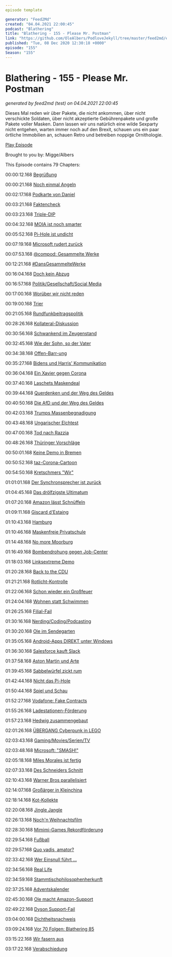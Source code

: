 ```yaml
---
episode template

generator: "Feed2Md"
created: "04.04.2021 22:00:45"
podcast: "Blathering"
title: "Blathering - 155 - Please Mr. Postman"
link: "https://github.com/OleAlbers/PodloveJekyll/tree/master/feed2md/example/export/seasons/5/2020/12/Blathering - 155 - Please Mr. Postman.md"
published: "Tue, 08 Dec 2020 12:30:18 +0000"
episode: "155"
Season: "155"
---
```


# Blathering - 155 - Please Mr. Postman
_generated by feed2md (test) on 04.04.2021 22:00:45_

Dieses Mal reden wir über Pakete, die nicht ankommen, über nicht verschickte Soldaten, über nicht akzeptierte Gebührenpakete und große Pakete voller Masken. Dann lassen wir uns natürlich eine wilde Sexparty nicht entgehen, warten immer noch auf den Brexit, schauen uns ein paar örtliche Immobilien an, schauen Retro und betreiben noppige Ornithologie.

[Play Episode](https://www.blathering.de/podlove/file/1409/s/feed/c/mp3/blathering_155.mp3)

Brought to you by: Migge/Albers

This Episode contains 79 Chapters:


00:00:12.168 [Begrüßung]()

00:00:21.168 [Noch einmal Angeln](https://de.wikipedia.org/wiki/Angeln_(Halbinsel))

00:02:17.168 [Podkarte von Daniel](https://twitter.com/stammtischphilo/status/1334166409157484548)

00:03:21.168 [Faktencheck]()

00:03:23.168 [Triple-DIP](https://en.wikipedia.org/wiki/DIP_switch)

00:04:32.168 [MOIA ist noch smarter](https://www.moia.io/de-DE/blog/smarter-ausgewaehlt)

00:05:52.168 [Pi-Hole ist undicht](https://twitter.com/stammtischphilo/status/1333550919410196489)

00:07:19.168 [Microsoft rudert zurück](https://www.engadget.com/microsoft-productivity-privacy-surveillance-criticism-203838425.html)

00:07:53.168 [@compod: Gesammelte Werke](https://twitter.com/search?q=(from%3Acompod)%20(%40blathering_pod)%20until%3A2020-12-08%20since%3A2020-12-01&src=typed_query&f=live)

00:12:21.168 [#DansGesammelteWerke](https://twitter.com/search?q=(from%3Aevildanwallace)%20(%40blathering_pod)%20until%3A2020-12-08%20since%3A2020-12-01&src=typed_query&f=live)

00:16:04.168 [Doch kein Abzug](https://www.rnd.de/politik/trumps-strafe-us-kongress-will-truppenabzug-aus-deutschland-blockieren-23BD4QCKNH35PH6JH7QDGMDA34.html)

00:16:57.168 [Politik/Gesellschaft/Social Media]()

00:17:00.168 [Worüber wir nicht reden](https://twitter.com/tmigge/status/1334423171609620480)

00:19:00.168 [Trier](https://www.rnd.de/panorama/funf-tote-in-trier-was-wir-uber-den-amokfahrer-bernd-w-und-die-tat-wissen-H4NU2U3CJFAZNMTPTVBMKGNT7M.html)

00:21:05.168 [Rundfunkbeitragspolitik](https://www.rnd.de/politik/koalitionsdrama-in-sachsen-anhalt-eine-woche-bis-zum-eklat-I5Q63BJ2CBEFBM6K6P62DVRF3E.html)

00:28:26.168 [Kollateral-Diskussion](https://twitter.com/polenz_r/status/1335650821531430912)

00:30:56.168 [Schwankend im Zeugenstand](https://www.n-tv.de/politik/Giuliani-praesentiert-lallende-Zeugin-article22214981.html)

00:32:45.168 [Wie der Sohn, so der Vater](https://edition.cnn.com/2020/12/06/politics/rudy-giuliani-coronavirus-positive/index.html)

00:34:38.168 [Offen-Barr-ung](https://www.rnd.de/politik/wahlbetrug-in-den-usa-trumps-justizminister-barr-sieht-keine-hinweise-mehr-auf-umfassenden-betrug-W3LBIXA47EKHGLBK6VAMRNQ2DI.html)

00:35:27.168 [Bidens und Harris' Kommunikation](https://twitter.com/TheView/status/1333576548427948032)

00:36:04.168 [Ein Xavier gegen Corona](https://www.rnd.de/politik/usa-xavier-becerra-soll-bidens-neuer-gesundheitsminister-werden-7FZNMG6B4C6YHWHZKTHRCC5QWE.html)

00:37:40.168 [Laschets Maskendeal](https://www.rnd.de/politik/joe-laschet-zum-nrw-maskendeal-ging-nicht-um-vorteile-sondern-um-hilfe-EB2EYJYU2D2IZD24PBGA3XE5YI.html)

00:39:44.168 [Querdenken und der Weg des Geldes](https://www.t-online.de/nachrichten/deutschland/gesellschaft/id_89054572/die-dubiosen-geldfluesse-bei-den-querdenkern-.html)

00:40:50.168 [Die AfD und der Weg des Geldes](https://correctiv.org/aktuelles/afd-spendenskandal/2020/12/01/ex-afd-funktionaer-aeussert-sich-ueber-spenden-aus-der-schweiz/)

00:42:03.168 [Trumps Massenbegnadigung](https://www.rnd.de/politik/us-prasident-schmiergeld-fur-eine-mogliche-begnadigung-5ECNXV4RRIJI3DR6BFI7QYVRAQ.html)

00:43:48.168 [Ungarischer Elchtest](https://www.rnd.de/politik/sex-party-und-drogen-eu-abgeordneter-aus-orban-partei-gibt-mandat-auf-WLJFXPEUREN5FWCWMK4FLXID5M.html)

00:47:00.168 [Tod nach Razzia](https://www.spiegel.de/politik/deutschland/reichsbuerger-ermittlungen-bundeswehr-beamter-nach-mad-razzia-tot-aufgefunden-a-8c62f339-847a-4e97-a299-e08e2ec35341)

00:48:26.168 [Thüringer Vorschläge](https://www.rnd.de/politik/ist-die-querdenken-bewegung-zu-radikal-verfassungsschutz-thuringen-sieht-genugend-anhaltspunkte-fur-verdachtsfall-PW7A25IQDIFBW56C5JO46U6YNE.html)

00:50:01.168 [Keine Demo in Bremen](https://www.rnd.de/politik/nach-verbot-von-querdenker-demo-in-bremen-770-anzeigen-TP3LRYKRU6TNGQIEH3AOBL4MIY.html)

00:50:52.168 [taz-Corona-Cartoon](https://twitter.com/tmigge/status/1334856265357516816)

00:54:50.168 [Kretschmers "Wir"](https://twitter.com/tmigge/status/1334463472999010304)

01:01:01.168 [Der Synchronsprecher ist zurück](https://www.deutschlandfunkkultur.de/deutsche-buchstabiertafel-nathan-und-david-kehren-zurueck.2165.de.html?dram:article_id=488582)

01:04:45.168 [Das drölfzigste Ultimatum](https://www.zeit.de/politik/ausland/2020-12/brexit-handelspakt-eu-grossbritannien-irland-simon-coveney)

01:07:20.168 [Amazon lässt Schnüffeln](https://www.neues-deutschland.de/artikel/1145275.arbeitskaempfe-bei-amazon-internetriese-ganz-altmodisch-praktiken-aus-der-ersten-haelfte-des-letzten-jahrhunderts.html)

01:09:11.168 [Giscard d'Estaing](https://de.wikipedia.org/wiki/Val%C3%A9ry_Giscard_d%E2%80%99Estaing)

01:10:43.168 [Hamburg]()

01:10:46.168 [Maskenfreie Privatschule](https://www.mopo.de/hamburg/streit-im-klassenzimmer-hamburger-privatschule-ignoriert-maskenpflicht-im-unterricht-37765430)

01:14:48.168 [No more Moorburg](https://taz.de/Archiv-Suche/!5734699&s=Moorburg&SuchRahmen=Print/)

01:16:49.168 [Bombendrohung gegen Job-Center](https://hamburg1.de/nachrichten/47090/MannnachBombendrohung_festgenommen.html)

01:18:03.168 [Linksextreme Demo](https://www.ndr.de/nachrichten/hamburg/G20-Demo-in-Innenstadt-2000-demonstrieren-ruhig,demonstration1038.html)

01:20:28.168 [Back to the CDU](https://hamburg1.de/nachrichten/47101/JoernKrusedenktueberCDUBeitrittnach.html)

01:21:21.168 [Rotlicht-Kontrolle](https://hamburg1.de/nachrichten/47111/106RotlichtVerstoessevonAutofahrern.html)

01:22:06.168 [Schon wieder ein Großfeuer](https://www.hamburg1.de/nachrichten/47115/Rauschwaden_ueber_Hamburgs_Nord_Westen.html)

01:24:04.168 [Wohnen statt Schwimmen](https://www.alsterkant.de/)

01:26:25.168 [Filial-Fail](https://www.abendblatt.de/hamburg/article231075122/Post-Pakete-DHL-Hamburg-Schlange-Warten-Kaltenkircher-Platz-Hoheluftchaussee-Amazon.html)

01:30:16.168 [Nerding/Coding/Podcasting]()

01:30:20.168 [Ole im Sendegarten](https://twitter.com/tmigge/status/1334606797353725953)

01:35:05.168 [Android-Apps DIREKT unter Windows](https://www.zdnet.de/88390179/project-latte-microsoft-entwickelt-android-subsystem-fuer-windows-10/)

01:36:30.168 [Salesforce kauft Slack](https://twitter.com/stammtischphilo/status/1333913204393734145)

01:37:58.168 [Aston Martin und Arte](https://twitter.com/guardian/status/1334107713446535169)

01:39:45.168 [Sabbelwürfel zickt rum](https://twitter.com/stammtischphilo/status/1334038557749555200)

01:42:44.168 [Nicht das Pi-Hole](https://twitter.com/stammtischphilo/status/1334938351259033601)

01:50:44.168 [Spiel und Schau](https://twitter.com/tmigge/status/1335620793141768193)

01:52:27.168 [Vodafone: Fake Contracts](https://www.golem.de/news/urteil-vodafone-verliert-im-streit-um-fingierte-vertragsabschluesse-2012-152550.html)

01:55:26.168 [Ladestationen-Förderung](https://www.golem.de/news/bundesverkehrsministerium-94-000-wallbox-foerderantraege-in-einer-woche-eingegangen-2012-152573.html)

01:57:23.168 [Hedwig zusammengebaut](https://twitter.com/tmigge/status/1335605702891614214)

02:01:26.168 [ÜBERGANG Cyberpunk in LEGO](https://twitter.com/tmigge/status/1334873089264537600)

02:03:43.168 [Gaming/Movies/Serien/TV]()

02:03:48.168 [Microsoft: "SMASH!"](https://www.heise.de/news/Microsoft-kauft-E-Sports-Plattform-Smash-gg-4978498.html)

02:05:18.168 [Miles Morales ist fertig](https://twitter.com/stammtischphilo/status/1334252312701919233)

02:07:33.168 [Des Schneiders Schnitt](https://de.wikipedia.org/wiki/Zack_Snyder%E2%80%99s_Justice_League)

02:10:43.168 [Warner Bros parallelisiert](https://www.golem.de/news/matrix-4-dune-godzilla-vs-king-kong-warners-kinofilme-werden-2021-sofort-gestreamt-2012-152581.html)

02:14:07.168 [Großärger in Kleinchina](https://twitter.com/stammtischphilo/status/1334956817928101888)

02:18:14.168 [Kot-Kollekte](https://twitter.com/stammtischphilo/status/1335313642649235462)

02:20:08.168 [Jingle Jangle](https://en.wikipedia.org/wiki/Jingle_Jangle:_A_Christmas_Journey)

02:26:13.168 [Noch'n Weihnachtsfilm](https://twitter.com/stammtischphilo/status/1335338026776530952)

02:28:30.168 [Mimimi-Games Rekordförderung](https://www.golem.de/news/mimimi-games-2-millionen-euro-foerdergeld-fuer-projekt-suesskartoffel-2012-152498.html)

02:29:54.168 [Fußball]()

02:29:57.168 [Quo vadis, amator?](https://www.hfv.de/artikel/abfrage-bzgl-der-weiteren-vorgehensweise-in-der-saison-2020-2021/)

02:33:42.168 [Wer Einsnull führt ...](https://www.fcstpauli.com/news/der-fc-st-pauli-verliert-das-auswaertsspiel-bei-eintracht-braunschweig-2021/)

02:34:56.168 [Real Life]()

02:34:59.168 [Stammtischphilosophenherkunft](https://twitter.com/tmigge/status/1334606797353725953)

02:37:25.168 [Adventskalender](https://twitter.com/tmigge/status/1334390223158059014)

02:45:30.168 [Ole macht Amazon-Support](https://twitter.com/stammtischphilo/status/1334513705862787073)

02:49:22.168 [Dyson Support-Fail](https://www.dyson.de/)

03:04:00.168 [Dichtheitsnachweis](https://www.hamburg.de/abwasserleitung/)

03:09:24.168 [Vor 70 Folgen: Blathering 85](https://www.blathering.de/2019/07/blathering-085-dont-call-it-schnitzel/)

03:15:22.168 [Wir fasern aus]()

03:17:22.168 [Verabschiedung]()



